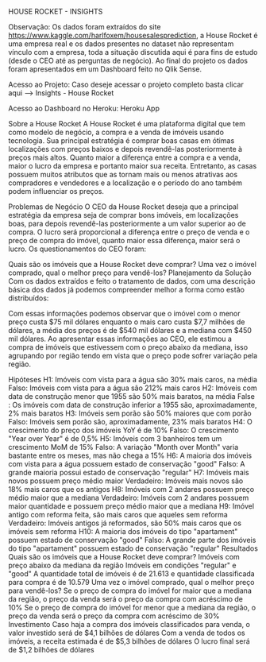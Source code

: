 HOUSE ROCKET - INSIGHTS


Observação: Os dados foram extraídos do site https://www.kaggle.com/harlfoxem/housesalesprediction, a House Rocket é uma empresa real e os dados presentes no dataset não representam vínculo com a empresa, toda a situação discutida aqui é para fins de estudo (desde o CEO até as perguntas de negócio). Ao final do projeto os dados foram apresentados em um Dashboard feito no Qlik Sense.

Acesso ao Projeto: Caso deseje acessar o projeto completo basta clicar aqui --> Insights - House Rocket

Acesso ao Dashboard no Heroku: Heroku App

Sobre a House Rocket
A House Rocket é uma plataforma digital que tem como modelo de negócio, a compra e a venda de imóveis usando tecnologia. Sua principal estratégia é comprar boas casas em ótimas localizações com preços baixos e depois revendê-las posteriormente à preços mais altos. Quanto maior a diferença entre a compra e a venda, maior o lucro da empresa e portanto maior sua receita. Entretanto, as casas possuem muitos atributos que as tornam mais ou menos atrativas aos compradores e vendedores e a localização e o período do ano também podem influenciar os preços.

Problemas de Negócio
O CEO da House Rocket deseja que a principal estratégia da empresa seja de comprar bons imóveis, em localizações boas, para depois revendê-las posteriormente a um valor superior ao de compra. O lucro será proporcional a diferença entre o preço de venda e o preço de compra do imóvel, quanto maior essa diferença, maior será o lucro. Os questionamentos do CEO foram:

Quais são os imóveis que a House Rocket deve comprar?
Uma vez o imóvel comprado, qual o melhor preço para vendê-los?
Planejamento da Solução
Com os dados extraídos e feito o tratamento de dados, com uma descrição básica dos dados já podemos compreender melhor a forma como estão distribuídos:



Com essas informações podemos observar que o imóvel com o menor preço custa $75 mil dólares enquanto o mais caro custa $7,7 milhões de dólares, a média dos preços é de $540 mil dólares e a mediana com $450 mil dólares. Ao apresentar essas informações ao CEO, ele estimou a compra de imóveis que estivessem com o preço abaixo da mediana, isso agrupando por região tendo em vista que o preço pode sofrer variação pela região.

Hipóteses
H1: Imóveis com vista para a água são 30% mais caros, na média
Falso: Imóveis com vista para a água são 212% mais caros
H2: Imóveis com data de construção menor que 1955 são 50% mais baratos, na média
False : Os imóveis com data de construção inferior a 1955 são, aproximadamente, 2% mais baratos
H3: Imóveis sem porão são 50% maiores que com porão
Falso: Imóveis sem porão são, aproximadamente, 23% mais baratos
H4: O crescimento do preço dos imóveis YoY é de 10%
Falso: O crescimento "Year over Year" é de 0,5%
H5: Imóveis com 3 banheiros tem um crescimento MoM de 15%
Falso: A variação "Month over Month" varia bastante entre os meses, mas não chega a 15%
H6: A maioria dos imóveis com vista para a água possuem estado de conservação "good"
Falso: A grande maioria possui estado de conservação "regular"
H7: Imóveis mais novos possuem preço médio maior
Verdadeiro: Imóveis mais novos são 18% mais caros que os antigos
H8: Imóveis com 2 andares possuem preço médio maior que a mediana
Verdadeiro: Imóveis com 2 andares possuem maior quantidade e possuem preço médio maior que a mediana
H9: Imóvel antigo com reforma feita, são mais caros que aqueles sem reforma
Verdadeiro: Imóveis antigos já reformados, são 50% mais caros que os imóveis sem reforma
H10: A maioria dos imóveis do tipo "apartament" possuem estado de conservação "good"
Falso: A grande parte dos imóveis do tipo "apartament" possuem estado de conservação "regular"
Resultados
Quais são os imóveis que a House Rocket deve comprar?
Imóveis com preço abaixo da mediana da região
Imóveis em condições "regular" e "good"
A quantidade total de imóveis é de 21.613 e quantidade classificada para compra é de 10.579
Uma vez o imóvel comprado, qual o melhor preço para vendê-los?
Se o preço de compra do imóvel for maior que a mediana da região, o preço da venda será o preço da compra com acréscimo de 10%
Se o preço de compra do imóvel for menor que a mediana da região, o preço da venda será o preço da compra com acréscimo de 30%
Investimento
Caso haja a compra dos imóveis classificados para venda, o valor investido será de $4,1 bilhões de dólares
Com a venda de todos os imóveis, a receita estimada é de $5,3 bilhões de dólares
O lucro final será de $1,2 bilhões de dólares
